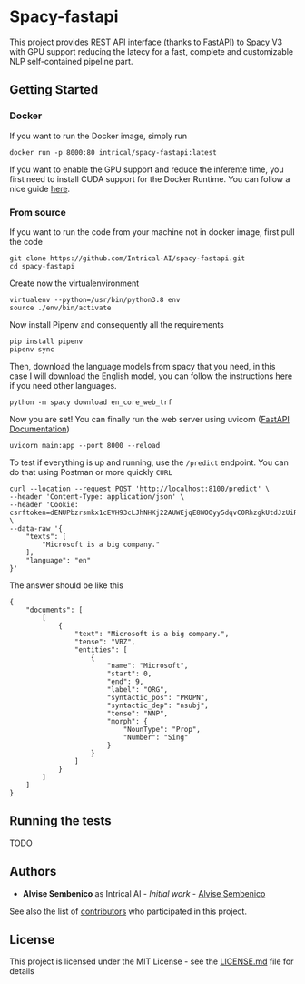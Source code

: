 # Spacy-fastapi

This project provides REST API interface (thanks to [FastAPI](https://fastapi.tiangolo.com/)) to [Spacy](https://spacy.io/) V3 with GPU support reducing the latecy for a fast, complete and customizable NLP self-contained pipeline part.



## Getting Started


### Docker
If you want to run the Docker image, simply run 

```
docker run -p 8000:80 intrical/spacy-fastapi:latest
```
If you want to enable the GPU support and reduce the inferente time, you first need to install CUDA support for the Docker Runtime.
You can follow a nice guide [here](https://towardsdatascience.com/how-to-properly-use-the-gpu-within-a-docker-container-4c699c78c6d1).

### From source

If you want to run the code from your machine not in docker image, first pull the code

```
git clone https://github.com/Intrical-AI/spacy-fastapi.git
cd spacy-fastapi
```

Create now the virtualenvironment
```
virtualenv --python=/usr/bin/python3.8 env
source ./env/bin/activate
```

Now install Pipenv and consequently all the requirements
```
pip install pipenv
pipenv sync
```

Then, download the language models from spacy that you need, in this case I will download the English model, you can follow the instructions [here](https://spacy.io/usage/models) if you need other languages.
```
python -m spacy download en_core_web_trf
```

Now you are set! You can finally run the web server using uvicorn ([FastAPI Documentation](https://fastapi.tiangolo.com/tutorial/first-steps/))
```
uvicorn main:app --port 8000 --reload
```

To test if everything is up and running, use the `/predict` endpoint. You can do that using Postman or more quickly `CURL`
```
curl --location --request POST 'http://localhost:8100/predict' \
--header 'Content-Type: application/json' \
--header 'Cookie: csrftoken=dENUPbzrsmkx1cEVH93cLJhNHKj22AUWEjqE8WOOyy5dqvC0RhzgkUtdJzUiRFCS' \
--data-raw '{
    "texts": [
        "Microsoft is a big company."
    ],
    "language": "en"
}'
```

The answer should be like this
```
{
    "documents": [
        [
            {
                "text": "Microsoft is a big company.",
                "tense": "VBZ",
                "entities": [
                    {
                        "name": "Microsoft",
                        "start": 0,
                        "end": 9,
                        "label": "ORG",
                        "syntactic_pos": "PROPN",
                        "syntactic_dep": "nsubj",
                        "tense": "NNP",
                        "morph": {
                            "NounType": "Prop",
                            "Number": "Sing"
                        }
                    }
                ]
            }
        ]
    ]
}
```



## Running the tests

TODO

## Authors

* **Alvise Sembenico** as Intrical AI - *Initial work* - [Alvise Sembenico](https://github.com/AlviseSembenico)

See also the list of [contributors](https://github.com/Intrical-AI/spacy-fastapi/contributors) who participated in this project.

## License

This project is licensed under the MIT License - see the [LICENSE.md](LICENSE.md) file for details

